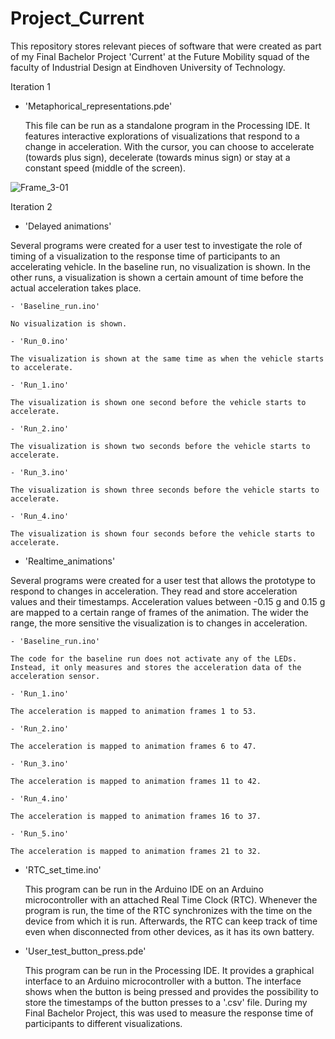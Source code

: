 # Project_Current
This repository stores relevant pieces of software that were created as part of my Final Bachelor Project 'Current' at the Future Mobility squad of the faculty of Industrial Design at Eindhoven University of Technology.

Iteration 1
  - 'Metaphorical_representations.pde'
  
    This file can be run as a standalone program in the Processing IDE. It features interactive explorations of visualizations that respond to a change in acceleration. With the cursor, you can choose to accelerate (towards plus sign), decelerate (towards minus sign) or stay at a constant speed (middle of the screen).

![Frame_3-01](https://user-images.githubusercontent.com/65406246/233704657-68bc4d16-a5c6-4967-afa7-f5145c2581b5.jpg)

Iteration 2
  - 'Delayed animations'

  Several programs were created for a user test to investigate the role of timing of a visualization to the response time of participants to an accelerating vehicle. In the baseline run, no visualization is shown. In the other runs, a visualization is shown a certain amount of time before the actual acceleration takes place.  
  
    - 'Baseline_run.ino'

    No visualization is shown.

    - 'Run_0.ino'
    
    The visualization is shown at the same time as when the vehicle starts to accelerate.
    
    - 'Run_1.ino'
    
    The visualization is shown one second before the vehicle starts to accelerate.
    
    - 'Run_2.ino'
    
    The visualization is shown two seconds before the vehicle starts to accelerate.
    
    - 'Run_3.ino'
    
    The visualization is shown three seconds before the vehicle starts to accelerate.
    
    - 'Run_4.ino'

    The visualization is shown four seconds before the vehicle starts to accelerate.

  - 'Realtime_animations'
  
  Several programs were created for a user test that allows the prototype to respond to changes in acceleration. They read and store acceleration values and their timestamps. Acceleration values between -0.15 g and 0.15 g are mapped to a certain range of frames of the animation. The wider the range, the more sensitive the visualization is to changes in acceleration.
  
    - 'Baseline_run.ino'

    The code for the baseline run does not activate any of the LEDs. Instead, it only measures and stores the acceleration data of the acceleration sensor.

    - 'Run_1.ino'
    
    The acceleration is mapped to animation frames 1 to 53.
    
    - 'Run_2.ino'
    
    The acceleration is mapped to animation frames 6 to 47.
    
    - 'Run_3.ino'
    
    The acceleration is mapped to animation frames 11 to 42.
    
    - 'Run_4.ino'
    
    The acceleration is mapped to animation frames 16 to 37.
    
    - 'Run_5.ino'

    The acceleration is mapped to animation frames 21 to 32.

  - 'RTC_set_time.ino'

    This program can be run in the Arduino IDE on an Arduino microcontroller with an attached Real Time Clock (RTC). Whenever the program is run, the time of the RTC synchronizes with the time on the device from which it is run. Afterwards, the RTC can keep track of time even when disconnected from other devices, as it has its own battery.
    
  - 'User_test_button_press.pde'
  
    This program can be run in the Processing IDE. It provides a graphical interface to an Arduino microcontroller with a button. The interface shows when the button is being pressed and provides the possibility to store the timestamps of the button presses to a '.csv' file. During my Final Bachelor Project, this was used to measure the response time of participants to different visualizations. 
